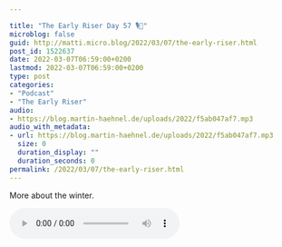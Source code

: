 ```yaml
---

title: "The Early Riser Day 57 🎙🌅"
microblog: false
guid: http://matti.micro.blog/2022/03/07/the-early-riser.html
post_id: 1522637
date: 2022-03-07T06:59:00+0200
lastmod: 2022-03-07T06:59:00+0200
type: post
categories:
- "Podcast"
- "The Early Riser"
audio:
- https://blog.martin-haehnel.de/uploads/2022/f5ab047af7.mp3
audio_with_metadata:
- url: https://blog.martin-haehnel.de/uploads/2022/f5ab047af7.mp3
  size: 0
  duration_display: ""
  duration_seconds: 0
permalink: /2022/03/07/the-early-riser.html
---
```

More about the winter.

<audio controls="controls" src="https://blog.martin-haehnel.de/uploads/2022/f5ab047af7.mp3" preload="metadata" />
